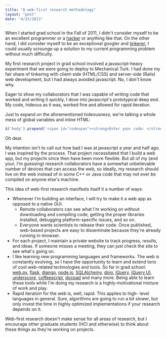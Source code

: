 ```yaml
---
title: "A web-first research methodology"
layout: "post"
date: "4/25/2013"
---
```


When I started grad school in the Fall of 2011, I didn't consider
myself to be an excellent programmer or a [hacker][hn] or anything
like that. On the other hand, I did consider myself to be an
exceptional googler and [tinkerer][tinker]; I could usually scrounge
up a solution to my current programming problem without much
difficulty.

My first research project in grad school involved a javascript-heavy
experiment that we were going to deploy to Mechanical Turk. I had done
my fair share of tinkering with client-side (HTML/CSS) and server-side
(Rails) web development, but I had always avoided javascript. No, I
don't know why.

Eager to show my collaborators that I was capable of writing code that
worked and writing it quickly, I dove into javascript's prototypical
deep end. My code, hideous as it was, worked fine and allowed for
rapid iteration.

Just to expand on the aforementioned hideousness, we're talking a
whole mess of global variables and inline HTML:

```javascript
$('body').prepend('<span id="codespan"><strong>Enter your code: </strong><input style="display: inline" id="turkcode" type="text" name="turkcode"></input><button id="codebutton">Submit</button></span>');
```

Oh dear.

My intention isn't to call out how bad I was at javascript a year and
half ago. I was inspired by the process. That project necessitated
that I build a web app, but my projects since then have been more
flexible. But all of my (and your, I'm guessing) research
collaborators have a somewhat unbelievable number of devices that can
access the web, so ideally, my research should live on the web instead
of in some C++ or Java code that may not ever be compiled on anyone
else's machine.

This idea of web-first research manifests itself it a number of ways:

* Whenever I'm building an interface, I will try to make it a web app
  as opposed to a native GUI.
  * Remote collaborators can see what I'm working on without
    downloading and compiling code, getting the proper libraries
    installed, debugging platform-specific issues, and so on.
  * Everyone wants scientists to release their code. Once published,
    web-based projects are easy to disseminate because they're already
    running in-browser.
* For each project, I maintain a private website to track progress,
  results, and ideas. If someone misses a meeting, they can just check
  the site to see what's going on.
* I like learning new programming languages and frameworks. The web is
  constantly evolving, so I have the opportunity to learn and extend
  tons of cool web-related technologies and tools. So far in grad
  school: [web.py][webpy], [flask][flask], [django][django],
  [node.js][node], [SQLAlchemy][sqla], [dojo][dojo], [jQuery][jq],
  [jQuery UI][jqui], [underscore][underscore], [coffeescript][cs],
  [docpad][dp] and many more. Being able to learn these tools while
  I'm doing my research is a highly-motivational mixture of work and
  play.
* Rapid iteration for the web is, well, rapid. This applies to high-
  level languages in general. Sure, algorithms are going to run a bit
  slower, but only invest the time in highly optimized implementations
  if your research depends on it.

Web-first research doesn't make sense for all areas of research, but I
encourage other graduate students (HCI and otherwise) to think about
these things as they're working on projects.

[hn]: http://news.ycombinator.com
[tinker]: http://hci.stanford.edu/research/opportunistic/
[webpy]: http://webpy.org/
[flask]: http://flask.pocoo.org/
[django]: https://www.djangoproject.com/
[node]: http://nodejs.org/
[sqla]: http://www.sqlalchemy.org/
[dojo]: http://dojotoolkit.org/
[jq]: http://jquery.com/
[jqui]: http://jqueryui.com/
[underscore]: http://underscorejs.org/
[cs]: http://coffeescript.org/
[dp]: http://docpad.org
